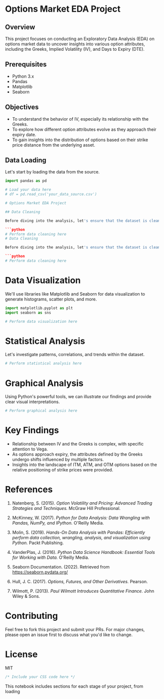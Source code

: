 # Options Market EDA Project

## Overview

This project focuses on conducting an Exploratory Data Analysis (EDA) on options market data to uncover insights into various option attributes, including the Greeks, Implied Volatility (IV), and Days to Expiry (DTE).

## Prerequisites

- Python 3.x
- Pandas
- Matplotlib
- Seaborn

## Objectives

- To understand the behavior of IV, especially its relationship with the Greeks.
- To explore how different option attributes evolve as they approach their expiry date.
- To gain insights into the distribution of options based on their strike price distance from the underlying asset.

## Data Loading

Let's start by loading the data from the source.

```python
import pandas as pd

# Load your data here
# df = pd.read_csv('your_data_source.csv')

# Options Market EDA Project

## Data Cleaning

Before diving into the analysis, let's ensure that the dataset is clean and free from anomalies and inconsistencies.

```python
# Perform data cleaning here
# Data Cleaning

Before diving into the analysis, let's ensure that the dataset is clean and free from anomalies and inconsistencies.

```python
# Perform data cleaning here
```

# Data Visualization

We'll use libraries like Matplotlib and Seaborn for data visualization to generate histograms, scatter plots, and more.

```python
import matplotlib.pyplot as plt
import seaborn as sns

# Perform data visualization here
```

# Statistical Analysis

Let's investigate patterns, correlations, and trends within the dataset.

```python
# Perform statistical analysis here
```

# Graphical Analysis

Using Python's powerful tools, we can illustrate our findings and provide clear visual interpretations.

```python
# Perform graphical analysis here
```

# Key Findings

- Relationship between IV and the Greeks is complex, with specific attention to Vega.
- As options approach expiry, the attributes defined by the Greeks undergo shifts influenced by multiple factors.
- Insights into the landscape of ITM, ATM, and OTM options based on the relative positioning of strike prices were provided.

# References

1.  Natenberg, S. (2015). *Option Volatility and Pricing: Advanced Trading Strategies and Techniques.* McGraw Hill Professional.

2.  McKinney, W. (2017). *Python for Data Analysis: Data Wrangling with Pandas, NumPy, and IPython.* O'Reilly Media.

3.  Molin, S. (2019). *Hands-On Data Analysis with Pandas: Efficiently perform data collection, wrangling, analysis, and visualization using Python.* Packt Publishing.

4.  VanderPlas, J. (2016). *Python Data Science Handbook: Essential Tools for Working with Data.* O'Reilly Media.

5.  Seaborn Documentation. (2022). Retrieved from <https://seaborn.pydata.org/>

6.  Hull, J. C. (2017). *Options, Futures, and Other Derivatives.* Pearson.

7.  Wilmott, P. (2013). *Paul Wilmott Introduces Quantitative Finance.* John Wiley & Sons.

# Contributing

Feel free to fork this project and submit your PRs. For major changes, please open an issue first to discuss what you'd like to change.

# License

MIT

```css
/* Include your CSS code here */
```

This notebook includes sections for each stage of your project, from loading
